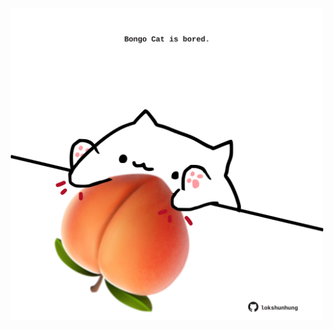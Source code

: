 <!-- built at 01/08/2022, 19:01:05 UTC -->
<p align="center">
  <img width="500" height="500" src="./ReadmeImage.svg">
</p>
